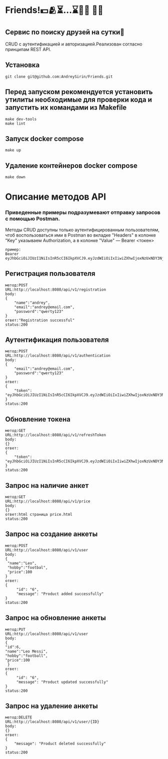 #  Friends!💵🫂⏳...⌛🚶‍♂️ 🏃‍➡️
## Сервис по поиску друзей на сутки🙋
CRUD c аутентификацией и авторизацией.Реализован согласно принципам REST API.

## Установка
```shell
git clone git@github.com:AndreySirin/Friends.git 
```
## Перед запуском рекомендуется установить утилиты необходимые для проверки кода и запустить их командами из Makefile
```shell
make dev-tools
make lint
```
## Запуск docker compose
```shell
make up
```
## Удаление контейнеров docker compose
```shell
make down
```
# Описание методов API
### Приведенные примеры подразумевают отправку запросов с помощью Postman.
Методы CRUD доступны только аутентифицированным пользователям, чтоб воспользоваться ими 
в Postman во вкладке "Headers" в колонке "Key" указываем Authorization,
а в колонке "Value" — Bearer <токен>
```shell
пример:
Bearer eyJhbGciOiJIUzI1NiIsInR5cCI6IkpXVCJ9.eyJzdWIiOiIxIiwiZXhwIjoxNzUxNDY3NjQyLCJpYXQiOjE3NTE0NjY3NDJ9.v9H497yA8jCXHRKYdzE1m_V6W2Q55m_nxijFkIimbrI
```
## Регистрация пользователя
```shell
метод:POST
URL:http://localhost:8080/api/v1/registration
body:
{
    "name":"andrey",
    "email":"andrey@email.com",
    "password":"qwerty123"
}
ответ:"Registration successful"
status:200
```

## Аутентификация пользователя
```shell
метод:POST
URL:http://localhost:8080/api/v1/authentication
body:
{
    "email":"andrey@email.com",
    "password":"qwerty123"
}
ответ:
{
    "token": "eyJhbGciOiJIUzI1NiIsInR5cCI6IkpXVCJ9.eyJzdWIiOiIxIiwiZXhwIjoxNzUxNDY3NjQyLCJpYXQiOjE3NTE0NjY3NDJ9.v9H497yA8jCXHRKYdzE1m_V6W2Q55m_nxijFkIimbrI"
}
status:200
```
## Обновление токена 
```shell
метод:GET
URL:http://localhost:8080/api/v1/refreshToken
body:
{}
ответ:
{
    "token": "eyJhbGciOiJIUzI1NiIsInR5cCI6IkpXVCJ9.eyJzdWIiOiIxIiwiZXhwIjoxNzUxNDY3NjQyLCJpYXQiOjE3NTE0NjY3NDJ9.v9H497yA8jCXHRKYdzE1m_V6W2Q55m_nxijFkIimbrI"
}
status:200
```
## Запрос на наличие анкет
```shell
метод:GET
URL:http://localhost:8080/api/v1/price
body:
{}
ответ:html страница price.html
status:200
```
## Запрос на создание анкеты
```shell
метод:POST
URL:http://localhost:8080/api/v1/user
body:
{
 "name":"Leo",
 "hobby":"footbal",
 "price":100
}
ответ:
{
     "id": "6",
     "message": "Product added successfully"
}
status:200
```
## Запрос на обновление анкеты
```shell
метод:PUT
URL:http://localhost:8080/api/v1/user
body:
{
"id":6,
"name":"Leo Messi",
"hobby":"football",
"price":100
 }
ответ:
{
     "id": "6",
     "message": "Product updated successfully"
}
status:200
```
## Запрос на удаление анкеты
```shell
метод:DELETE
URL:http://localhost:8080/api/v1/user/{ID}
body:
{}
ответ:
{
    "message": "Product deleted successfully"
}
status:200
```



